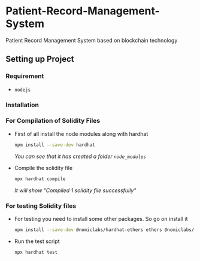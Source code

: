 # Patient-Record-Management-System

Patient Record Management System based on blockchain technology

## Setting up Project

### Requirement

- `nodejs`

### Installation

### For Compilation of Solidity Files

- First of all install the node modules along with hardhat

  ```sh
  npm install --save-dev hardhat
  ```

  _You can see that it has created a folder `node_modules`_

- Compile the solidity file

  ```sh
  npx hardhat compile
  ```

  _It will show "Compiled 1 solidity file successfully"_

### For testing Solidity files

- For testing you need to install some other packages. So go on install it

  ```sh
  npm install --save-dev @nomiclabs/hardhat-ethers ethers @nomiclabs/hardhat-waffle ethereum-waffle chai
  ```

- Run the test script

  ```sh
  npx hardhat test
  ```
